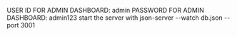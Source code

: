 USER ID FOR ADMIN DASHBOARD: admin
PASSWORD FOR ADMIN DASHBOARD: admin123
start the server with
json-server --watch db.json --port 3001
